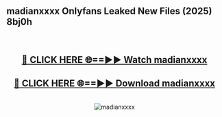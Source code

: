 <h2>madianxxxx Onlyfans Leaked New Files (2025) 8bj0h</h2>
<br>
<div align="center">
<h2><a href="https://mediafiles.top/madianxxxx&ref=git" rel="nofollow">🔴 CLICK HERE 🌐==►► Watch madianxxxx</a></h2>
<h2><a href="https://mediafiles.top/madianxxxx&ref=git" rel="nofollow">🔴 CLICK HERE 🌐==►► Download madianxxxx</a></h2>
<br>
<a href="https://mediafiles.top/madianxxxx&ref=git" rel="nofollow" data-target="animated-image.originalLink"><img src="https://i.ibb.co.com/xMMVF88/686577567.gif" alt="madianxxxx" style="max-width: 100%; display: inline-block;" data-target="animated-image.originalImage"></a>
</div>
<br>
<br>